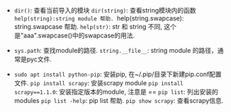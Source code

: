 * `dir()`: 查看当前导入的模块
  `dir(string)`: 查看string模块内的函数
  `help(string):string module 帮助.
  `help(string.swapcase): string.swapcase 帮助.
  `help(str)`: str 和 string 不同, 这个是"aaa".swapcase()中的swapcase的用法.

* `sys.path`: 查找module的路径.
  `string.__file__`: string module 的路径，通常是pyc文件.

* `sudo apt install python-pip`: 安装pip, 在~/.pip/目录下新建pip.conf配置文件.
  `pip install scrapy`: 安装scrapy module
  `pip install scrapy==1.1.0`: 安装指定版本的module, 注意是 ==
  `pip list`: 列出安装的modules
  `pip list -help`: pip list 帮助.
  `pip show scrapy`: 查看scrapy信息.
